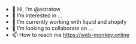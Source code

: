 - 👋 Hi, I’m @astratow
- 👀 I’m interested in ...
- 🌱 I’m currently working with liquid and shopify
- 💞️ I’m looking to collaborate on ...
- 📫 How to reach me https://web-monkey.online

<!---
astratow/astratow is a ✨ special ✨ repository because its `README.md` (this file) appears on your GitHub profile.
You can click the Preview link to take a look at your changes.
--->
